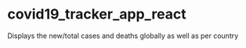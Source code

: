 # covid19_tracker_app_react
Displays the new/total cases and deaths globally as well as per country

